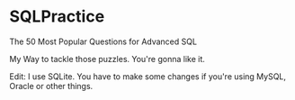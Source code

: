 # SQLPractice
The 50 Most Popular Questions for Advanced SQL

My Way to tackle those puzzles. You're gonna like it.

Edit: I use SQLite. You have to make some changes if you're using MySQL, Oracle or other things.
